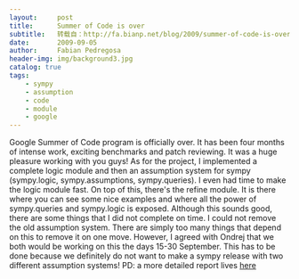 ```yaml
---
layout:     post
title:      Summer of Code is over
subtitle:   转载自：http://fa.bianp.net/blog/2009/summer-of-code-is-over/
date:       2009-09-05
author:     Fabian Pedregosa
header-img: img/background3.jpg
catalog: true
tags:
    - sympy
    - assumption
    - code
    - module
    - google
---
```


Google Summer of Code program is officially over. It has been four
months of intense work, exciting benchmarks and patch reviewing. It was
a huge pleasure working with you guys! As for the project, I implemented
a complete logic module and then an assumption system for sympy
(sympy.logic, sympy.assumptions, sympy.queries). I even had time to make
the logic module fast. On top of this, there's the refine module. It is
there where you can see some nice examples and where all the power of
sympy.queries and sympy.logic is exposed. Although this sounds good,
there are some things that I did not complete on time. I could not
remove the old assumption system. There are simply too many things that
depend on this to remove it on one move. However, I agreed with Ondrej
that we both would be working on this the days 15-30 September. This has
to be done because we definitely do not want to make a sympy release
with two different assumption systems! PD: a more detailed report lives
[here](http://code.google.com/p/sympy/wiki/AssumptionsReport)

